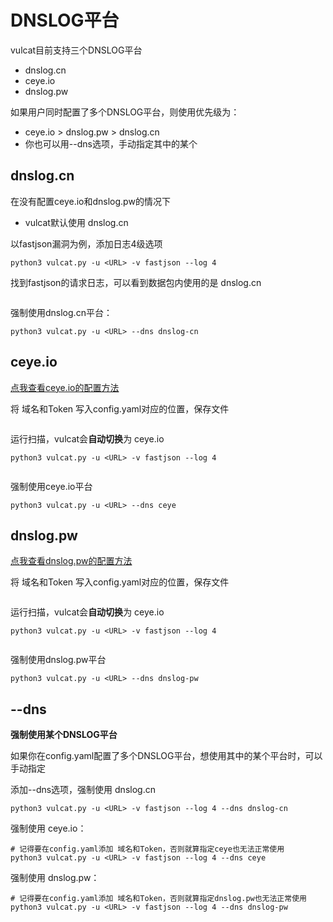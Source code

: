 # DNSLOG平台

vulcat目前支持三个DNSLOG平台
* dnslog.cn
* ceye.io
* dnslog.pw

如果用户同时配置了多个DNSLOG平台，则使用优先级为：
* ceye.io > dnslog.pw > dnslog.cn
* 你也可以用--dns选项，手动指定其中的某个

## dnslog.cn

在没有配置ceye.io和dnslog.pw的情况下
* vulcat默认使用 dnslog.cn


以fastjson漏洞为例，添加日志4级选项
```
python3 vulcat.py -u <URL> -v fastjson --log 4
```

找到fastjson的请求日志，可以看到数据包内使用的是 dnslog.cn

<figure><img src="https://cdn.staticaly.com/gh/clincat/blog-imgs@main/hub/static/imgs/usage/dns_01.png" alt=""><figcaption></figcaption></figure>

强制使用dnslog.cn平台：

```
python3 vulcat.py -u <URL> --dns dnslog-cn
```

## ceye.io

<a href="../config/vulcat-config-ceye.html">点我查看ceye.io的配置方法</a>

将 域名和Token 写入config.yaml对应的位置，保存文件

<figure><img src="https://cdn.staticaly.com/gh/clincat/blog-imgs@main/hub/static/imgs/usage/dns_02.png" alt=""><figcaption></figcaption></figure>

运行扫描，vulcat会**自动切换**为 ceye.io
```
python3 vulcat.py -u <URL> -v fastjson --log 4
```

<figure><img src="https://cdn.staticaly.com/gh/clincat/blog-imgs@main/hub/static/imgs/usage/dns_03.png" alt=""><figcaption></figcaption></figure>

强制使用ceye.io平台
```
python3 vulcat.py -u <URL> --dns ceye
```

## dnslog.pw

<a href="../config/vulcat-config-dnslog-pw.html">点我查看dnslog.pw的配置方法</a>

将 域名和Token 写入config.yaml对应的位置，保存文件

<figure><img src="https://cdn.staticaly.com/gh/clincat/blog-imgs@main/hub/static/imgs/config/dnslog_pw_04.png" alt=""><figcaption></figcaption></figure>

运行扫描，vulcat会**自动切换**为 ceye.io
```
python3 vulcat.py -u <URL> -v fastjson --log 4
```

<figure><img src="https://cdn.staticaly.com/gh/clincat/blog-imgs@main/hub/static/imgs/usage/dns_04.png" alt=""><figcaption></figcaption></figure>

强制使用dnslog.pw平台
```
python3 vulcat.py -u <URL> --dns dnslog-pw
```


## --dns

**强制使用某个DNSLOG平台**

如果你在config.yaml配置了多个DNSLOG平台，想使用其中的某个平台时，可以手动指定

添加--dns选项，强制使用 dnslog.cn
```
python3 vulcat.py -u <URL> -v fastjson --log 4 --dns dnslog-cn
```

强制使用 ceye.io：
```
# 记得要在config.yaml添加 域名和Token，否则就算指定ceye也无法正常使用
python3 vulcat.py -u <URL> -v fastjson --log 4 --dns ceye
```


强制使用 dnslog.pw：
```
# 记得要在config.yaml添加 域名和Token，否则就算指定dnslog.pw也无法正常使用
python3 vulcat.py -u <URL> -v fastjson --log 4 --dns dnslog-pw
```



